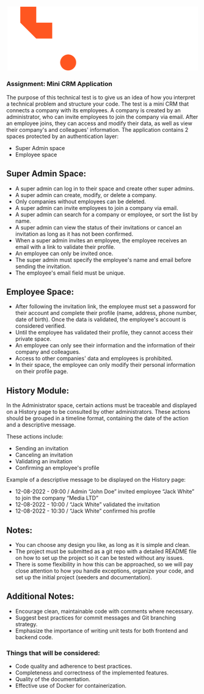 <p align="center">
  <img src="../tw-logo.svg" alt="Tingis Web Logo" style="width:500px;">
</p>

### Assignment: Mini CRM Application

The purpose of this technical test is to give us an idea of how you interpret a technical problem and structure your code. The test is a mini CRM that connects a company with its employees. A company is created by an administrator, who can invite employees to join the company via email. After an employee joins, they can access and modify their data, as well as view their company's and colleagues' information. The application contains 2 spaces protected by an authentication layer:

- Super Admin space
- Employee space

## Super Admin Space:

- A super admin can log in to their space and create other super admins.
- A super admin can create, modify, or delete a company.
- Only companies without employees can be deleted.
- A super admin can invite employees to join a company via email.
- A super admin can search for a company or employee, or sort the list by name.
- A super admin can view the status of their invitations or cancel an invitation as long as it has not been confirmed.
- When a super admin invites an employee, the employee receives an email with a link to validate their profile.
- An employee can only be invited once.
- The super admin must specify the employee's name and email before sending the invitation.
- The employee's email field must be unique.

## Employee Space:

- After following the invitation link, the employee must set a password for their account and complete their profile (name, address, phone number, date of birth). Once the data is validated, the employee's account is considered verified.
- Until the employee has validated their profile, they cannot access their private space.
- An employee can only see their information and the information of their company and colleagues.
- Access to other companies' data and employees is prohibited.
- In their space, the employee can only modify their personal information on their profile page.

## History Module:

In the Administrator space, certain actions must be traceable and displayed on a History page to be consulted by other administrators. These actions should be grouped in a timeline format, containing the date of the action and a descriptive message.

These actions include:

- Sending an invitation
- Canceling an invitation
- Validating an invitation
- Confirming an employee's profile

Example of a descriptive message to be displayed on the History page:

- 12-08-2022 - 09:00 / Admin “John Doe” invited employee “Jack White” to join the company “Media LTD”
- 12-08-2022 - 10:00 / “Jack White” validated the invitation
- 12-08-2022 - 10:30 / “Jack White” confirmed his profile

## Notes:

- You can choose any design you like, as long as it is simple and clean.
- The project must be submitted as a git repo with a detailed README file on how to set up the project so it can be tested without any issues.
- There is some flexibility in how this can be approached, so we will pay close attention to how you handle exceptions, organize your code, and set up the initial project (seeders and documentation).

## Additional Notes:

- Encourage clean, maintainable code with comments where necessary.
- Suggest best practices for commit messages and Git branching strategy.
- Emphasize the importance of writing unit tests for both frontend and backend code.

### Things that will be considered:

- Code quality and adherence to best practices.
- Completeness and correctness of the implemented features.
- Quality of the documentation.
- Effective use of Docker for containerization.
